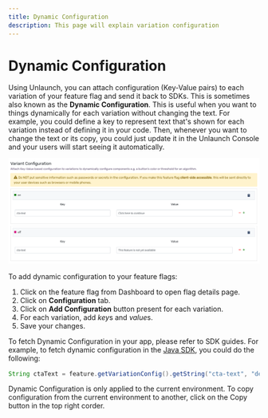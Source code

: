 ```yaml
---
title: Dynamic Configuration
description: This page will explain variation configuration 
---
```


# Dynamic Configuration

Using Unlaunch, you can attach configuration (Key-Value pairs) to each variation of your feature flag and send it back to SDKs. This is sometimes also known as the **Dynamic Configuration**. This is useful when you want to things dynamically for each variation without changing the text. For example, you could define a key to represent text that's shown for each variation instead of defining it in your code. Then, whenever you want to change the text or its copy, you could just update it in the Unlaunch Console and your users will start seeing it automatically. 

<div class="justify-content-center border">
    <img src="/assets/img/dynamic-config.png" alt="Dynamic Configuration"/>
</div> 

To add dynamic configuration to your feature flags:

1. Click on the feature flag from Dashboard to open flag details page.
2. Click on **Configuration** tab.
3. Click on **Add Configuration** button present for each variation.
4. For each variation, add *key*s and *value*s.
5. Save your changes.

To fetch Dynamic Configuration in your app, please refer to SDK guides. For example, to fetch dynamic configuration in the [Java SDK](../sdks/java-sdk#get-variation-dynamic-configuration-and-evaluation-reason-getfeatureflagkey-identity), you could do the following:

```java
String ctaText = feature.getVariationConfig().getString("cta-text", "default value");
```

Dynamic Configuration is only applied to the current environment. To copy configuration from the current environment to another, click on the Copy button in the top right corder.
